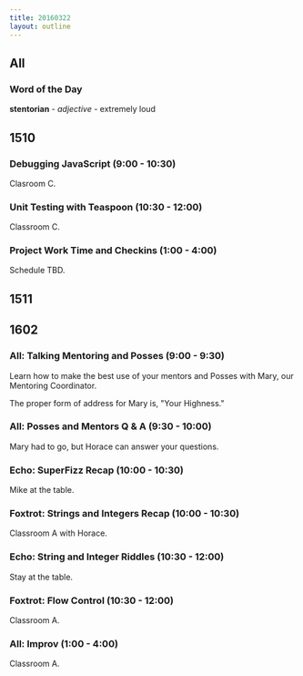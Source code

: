 ```yaml
---
title: 20160322
layout: outline
---
```


## All

### Word of the Day

**stentorian** - *adjective* - extremely loud


## 1510

### Debugging JavaScript (9:00 - 10:30)

Clasroom C.

### Unit Testing with Teaspoon (10:30 - 12:00)

Classroom C.

### Project Work Time and Checkins (1:00 - 4:00)

Schedule TBD.


## 1511


## 1602

### All: Talking Mentoring and Posses (9:00 - 9:30)

Learn how to make the best use of your mentors and Posses with Mary,
our Mentoring Coordinator.

The proper form of address for Mary is, "Your Highness."

### All: Posses and Mentors Q & A (9:30 - 10:00)

Mary had to go, but Horace can answer your questions.

### Echo: SuperFizz Recap (10:00 - 10:30)

Mike at the table.

### Foxtrot: Strings and Integers Recap (10:00 - 10:30)

Classroom A with Horace.

### Echo: String and Integer Riddles (10:30 - 12:00)

Stay at the table.

### Foxtrot: Flow Control (10:30 - 12:00)

Classroom A.

### All: Improv (1:00 - 4:00)

Classroom A.


